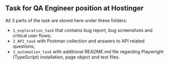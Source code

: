 ## Task for QA Engineer position at Hostinger

All 3 parts of the task are stored here under these folders:
- `1_exploration_task` that contains bug report, bug screenshots and critical user flows;
- `2_API_task` with Postman collection and answers to API related questions;
- `3_automation_task` with additional README.md file regarding Playwright (TypeScript) installation, page object and test files.
